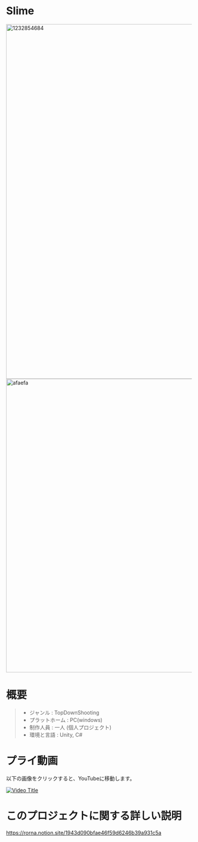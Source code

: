 # Slime

<img width="959" alt="1232854684" src="https://github.com/Rorna/Slime/assets/32096820/f6d4549f-a4e9-4146-bf19-3f65a9c83351">
<img width="794" alt="afaefa" src="https://github.com/Rorna/Slime/assets/32096820/f41a5779-a56a-43bf-a471-3858cf825731">


# 概要
> + ジャンル : TopDownShooting
> + プラットホーム : PC(windows)
> + 制作人員 : 一人 (個人プロジェクト)
> + 環境と言語 : Unity, C#

# プライ動画
以下の画像をクリックすると、YouTubeに移動します。

[![Video Title](http://img.youtube.com/vi/c1H2WOhfPBk/0.jpg)](https://www.youtube.com/watch?v=c1H2WOhfPBk)

# このプロジェクトに関する詳しい説明
https://rorna.notion.site/1943d090bfae46f59d6246b39a931c5a

